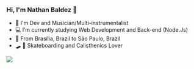 ### Hi, I'm Nathan Baldez 👋

* :guitar: I'm Dev and Musician/Multi-instrumentalist
* :computer: I’m currently studying Web Development and Back-end (Node.Js)
* :house_with_garden: From Brasília, Brazil to São Paulo, Brazil 
* :skateboard: :muscle: Skateboarding and Calisthenics Lover

[<img src="https://img.shields.io/badge/linkedin-%230077B5.svg?&style=for-the-badge&logo=linkedin&logoColor=white" />](https://www.linkedin.com/in/nathan-baldez-380684197/)

